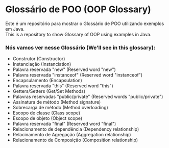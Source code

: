 # Glossário de POO (OOP Glossary)
Este é um repositório para mostrar o Glossário de POO utilizando exemplos em Java.  
This is a repository to show Glossary of OOP using examples in Java.

### Nós vamos ver nesse Glossário (We'll see in this glossary):

* Construtor (Constructor)
* Instanciação (Instanciation)
* Palavra reservada "new" (Reserved word "new")
* Palavra reservada "instanceof" (Reserved word "instanceof")
* Encapsulamento (Encapsulation)
* Palavra reservada "this" (Reserved word "this")
* Getters/Setters (Get/Set Methods)
* Palavras reservadas "public/private" (Reserved words "public/private")
* Assinatura de método (Method signature)
* Sobrecarga de método (Method overloading)
* Escopo de classe (Class scope)
* Escopo de objeto (Object scope)
* Palavra reservada "final" (Reserved word "final")
* Relacionamento de dependência (Dependency relationship)
* Relacinamento de Agregação (Aggregation relationship)
* Relacionamento de Composição (Composition relationship)